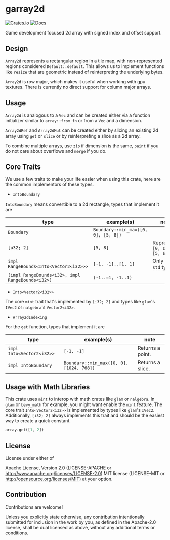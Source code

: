 # garray2d

[![Crates.io](https://img.shields.io/crates/v/garray2d.svg)](https://crates.io/crates/garray2d)
[![Docs](https://docs.rs/garray2d/badge.svg)](https://docs.rs/garray2d/latest/garray2d/)

Game development focused 2d array with signed index and offset support.

## Design

`Array2d` represents a rectangular region in a tile map,
with non-represented regions considered `Default::default`.
This allows us to implement functions like `resize` that are geometric
instead of reinterpreting the underlying bytes.

`Array2d` is row major, which makes it useful when working with gpu textures.
There is currently no direct support for column major arrays.

## Usage

`Array2d` is analogous to a `Vec` and can be created either via a function initializer
similar to `array::from_fn` or from a `Vec` and a dimension.

`Array2dRef` and `Array2dMut` can be created either by slicing an existing 2d array
using `get` or `slice` or by reinterpreting a slice as a 2d array.

To combine multiple arrays, use `zip` if dimension is the same, `paint` if you
do not care about overflows and `merge` if you do.

## Core Traits

We use a few traits to make your life easier when using this crate,
here are the common implementors of these types.

* `IntoBoundary`

`IntoBoundary` means convertible to a 2d rectangle, types that implement it are

| type | example(s) | note |
| - | - | - |
| `Boundary` | `Boundary::min_max([0, 0], [5, 8])` | |
| `[u32; 2]` | `[5, 8]` | Represents `[0, 0]..[5, 8]` |
| `impl RangeBounds<Into<Vector2<i32>>>` | `[-1, -1]..[1, 1]` | Only for `std` types |
| `(impl RangeBounds<i32>, impl RangeBounds<i32>)` | `(-1..=1, -1..1)` | |

* `Into<Vector2<i32>>`

The core `mint` trait that's implemented by `[i32; 2]` and types like `glam`'s `IVec2` or `nalgebra`'s `Vector2<i32>`.

* `Array2dIndexing`

For the `get` function, types that implement it are

| type | example(s) | note |
| - | - | - |
| `impl Into<Vector2<i32>>` | `[-1, -1]` | Returns a point. |
| `impl IntoBoundary` | `Boundary::min_max([0, 0], [1024, 768])` | Returns a slice. |

## Usage with Math Libraries

This crate uses `mint` to interop with math crates like `glam` or `nalgebra`.
In `glam` or `bevy_math` for example, you might want enable the `mint` feature.
The core trait `Into<Vector2<i32>>` is implemented by types like `glam`'s `IVec2`.
Additionally, `[i32; 2]` always implements this trait and should be the easiest way to
create a quick constant.

```rust
array.get([1, 2])
```

## License

License under either of

Apache License, Version 2.0 (LICENSE-APACHE or <http://www.apache.org/licenses/LICENSE-2.0>)
MIT license (LICENSE-MIT or <http://opensource.org/licenses/MIT>)
at your option.

## Contribution

Contributions are welcome!

Unless you explicitly state otherwise, any contribution intentionally submitted for inclusion in the work by you, as defined in the Apache-2.0 license, shall be dual licensed as above, without any additional terms or conditions.
